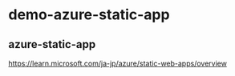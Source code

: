 # demo-azure-static-app

## azure-static-app

https://learn.microsoft.com/ja-jp/azure/static-web-apps/overview
